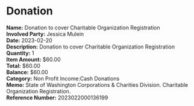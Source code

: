 # Donation

**Name:** Donation to cover Charitable Organization Registration  
**Involved Party:** Jessica Mulein  
**Date:** 2023-02-20  
**Description:** Donation to cover Charitable Organization Registration  
**Quantity:** 1  
**Item Amount:** $60.00  
**Total:** $60.00  
**Balance:** $60.00  
**Category:** Non Profit Income:Cash Donations  
**Memo:** State of Washington Corporations & Charities Division. Charitable Organization Registration.  
**Reference Number:** 2023022000136199  
